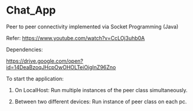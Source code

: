# Chat_App
Peer to peer connectivity implemented via Socket Programming (Java) 

Refer:  https://www.youtube.com/watch?v=CcLOj3uhb0A <br>

Dependencies:<br>

https://drive.google.com/open?id=14DeaBzoqJHcpOwOHOLTeiOigInZ96Zno


To start the application:

1. On LocalHost:
Run multiple instances of the peer class simultaneously.

2. Between two different devices:
Run instance of peer class on each pc.
